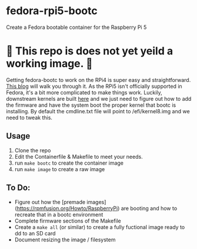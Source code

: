 # fedora-rpi5-bootc
Create a Fedora bootable container for the Raspberry Pi 5

# :construction: This repo is does not yet yeild a working image. :construction:

Getting fedora-bootc to work on the RPi4 is super easy and straightforward. [This blog](https://mrguitar.net/?p=2605) will walk you through it. As the RPi5 isn't officially supported in Fedora, it's a bit more complicated to make things work. Luckily, downstream kernels are built [here](https://download.copr.fedorainfracloud.org/results/dwrobel/kernel-rpi/fedora-40-aarch64/) and we just need to figure out how to add the firmware and have the system boot the proper kernel that bootc is installing. By default the cmdline.txt file will point to /efi/kernel8.img and we need to tweak this. 

## Usage
1. Clone the repo
2. Edit the Containerfile & Makefile to meet your needs.
3. run `make bootc` to create the container image
4. run `make image` to create a raw image


## To Do:
- Figure out how the [premade images] (https://rpmfusion.org/Howto/RaspberryPi) are booting and how to recreate that in a bootc environment
- Complete firmware sections of the Makefile
- Create a `make all` (or similar) to create a fully fuctional image ready to dd to an SD card
- Document resizing the image / filesystem

